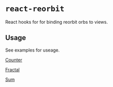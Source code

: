 # `react-reorbit`

React hooks for for binding reorbit orbs to views.

## Usage

See examples for useage.

[Counter](https://codesandbox.io/s/github/reorbit/reorbit/tree/master/packages/react-reorbit/examples/counter)

[Fractal](https://codesandbox.io/s/github/reorbit/reorbit/tree/master/packages/react-reorbit/examples/fractal)

[Sum](https://codesandbox.io/s/github/reorbit/reorbit/tree/master/packages/react-reorbit/examples/sum)
